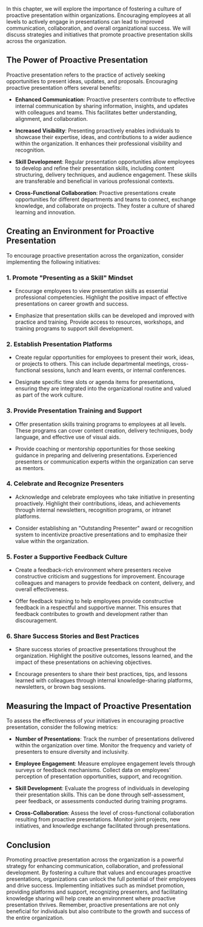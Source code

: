 
In this chapter, we will explore the importance of fostering a culture of proactive presentation within organizations. Encouraging employees at all levels to actively engage in presentations can lead to improved communication, collaboration, and overall organizational success. We will discuss strategies and initiatives that promote proactive presentation skills across the organization.

**The Power of Proactive Presentation**
---------------------------------------

Proactive presentation refers to the practice of actively seeking opportunities to present ideas, updates, and proposals. Encouraging proactive presentation offers several benefits:

* **Enhanced Communication**: Proactive presenters contribute to effective internal communication by sharing information, insights, and updates with colleagues and teams. This facilitates better understanding, alignment, and collaboration.

* **Increased Visibility**: Presenting proactively enables individuals to showcase their expertise, ideas, and contributions to a wider audience within the organization. It enhances their professional visibility and recognition.

* **Skill Development**: Regular presentation opportunities allow employees to develop and refine their presentation skills, including content structuring, delivery techniques, and audience engagement. These skills are transferable and beneficial in various professional contexts.

* **Cross-Functional Collaboration**: Proactive presentations create opportunities for different departments and teams to connect, exchange knowledge, and collaborate on projects. They foster a culture of shared learning and innovation.

**Creating an Environment for Proactive Presentation**
------------------------------------------------------

To encourage proactive presentation across the organization, consider implementing the following initiatives:

### **1. Promote "Presenting as a Skill" Mindset**

* Encourage employees to view presentation skills as essential professional competencies. Highlight the positive impact of effective presentations on career growth and success.

* Emphasize that presentation skills can be developed and improved with practice and training. Provide access to resources, workshops, and training programs to support skill development.

### **2. Establish Presentation Platforms**

* Create regular opportunities for employees to present their work, ideas, or projects to others. This can include departmental meetings, cross-functional sessions, lunch and learn events, or internal conferences.

* Designate specific time slots or agenda items for presentations, ensuring they are integrated into the organizational routine and valued as part of the work culture.

### **3. Provide Presentation Training and Support**

* Offer presentation skills training programs to employees at all levels. These programs can cover content creation, delivery techniques, body language, and effective use of visual aids.

* Provide coaching or mentorship opportunities for those seeking guidance in preparing and delivering presentations. Experienced presenters or communication experts within the organization can serve as mentors.

### **4. Celebrate and Recognize Presenters**

* Acknowledge and celebrate employees who take initiative in presenting proactively. Highlight their contributions, ideas, and achievements through internal newsletters, recognition programs, or intranet platforms.

* Consider establishing an "Outstanding Presenter" award or recognition system to incentivize proactive presentations and to emphasize their value within the organization.

### **5. Foster a Supportive Feedback Culture**

* Create a feedback-rich environment where presenters receive constructive criticism and suggestions for improvement. Encourage colleagues and managers to provide feedback on content, delivery, and overall effectiveness.

* Offer feedback training to help employees provide constructive feedback in a respectful and supportive manner. This ensures that feedback contributes to growth and development rather than discouragement.

### **6. Share Success Stories and Best Practices**

* Share success stories of proactive presentations throughout the organization. Highlight the positive outcomes, lessons learned, and the impact of these presentations on achieving objectives.

* Encourage presenters to share their best practices, tips, and lessons learned with colleagues through internal knowledge-sharing platforms, newsletters, or brown bag sessions.

**Measuring the Impact of Proactive Presentation**
--------------------------------------------------

To assess the effectiveness of your initiatives in encouraging proactive presentation, consider the following metrics:

* **Number of Presentations**: Track the number of presentations delivered within the organization over time. Monitor the frequency and variety of presenters to ensure diversity and inclusivity.

* **Employee Engagement**: Measure employee engagement levels through surveys or feedback mechanisms. Collect data on employees' perception of presentation opportunities, support, and recognition.

* **Skill Development**: Evaluate the progress of individuals in developing their presentation skills. This can be done through self-assessment, peer feedback, or assessments conducted during training programs.

* **Cross-Collaboration**: Assess the level of cross-functional collaboration resulting from proactive presentations. Monitor joint projects, new initiatives, and knowledge exchange facilitated through presentations.

**Conclusion**
--------------

Promoting proactive presentation across the organization is a powerful strategy for enhancing communication, collaboration, and professional development. By fostering a culture that values and encourages proactive presentations, organizations can unlock the full potential of their employees and drive success. Implementing initiatives such as mindset promotion, providing platforms and support, recognizing presenters, and facilitating knowledge sharing will help create an environment where proactive presentation thrives. Remember, proactive presentations are not only beneficial for individuals but also contribute to the growth and success of the entire organization.
